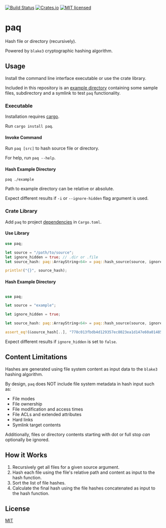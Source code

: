 [![Build Status](https://github.com/gregl83/paq/workflows/CI/badge.svg?branch=main)](https://github.com/gregl83/paq/actions?query=workflow%3ACI+branch%3Amain)
[![Crates.io](https://img.shields.io/crates/v/paq.svg)](https://crates.io/crates/paq)
[![MIT licensed](https://img.shields.io/badge/license-MIT-blue.svg)](https://github.com/gregl83/paq/blob/master/LICENSE)

# paq

Hash file or directory (recursively).

Powered by `blake3` cryptographic hashing algorithm.

## Usage

Install the command line interface executable or use the crate library.

Included in this repository is an [example directory](./example) containing some sample files, subdirectory and a symlink to test `paq` functionality.

### Executable

Installation requires [cargo](https://doc.rust-lang.org/cargo/getting-started/installation.html).

Run `cargo install paq`.

#### Invoke Command

Run `paq [src]` to hash source file or directory. 

For help, run `paq --help`.

#### Hash Example Directory

```paq ./example```

Path to example directory can be relative or absolute.

Expect different results if `-i` or `--ignore-hidden` flag argument is used.

### Crate Library

Add `paq` to project [dependencies](https://doc.rust-lang.org/cargo/reference/specifying-dependencies.html#specifying-dependencies-from-cratesio) in `Cargo.toml`.

#### Use Library

```rust
use paq;

let source = "/path/to/source";
let ignore_hidden = true; // .dir or .file
let source_hash: paq::ArrayString<64> = paq::hash_source(source, ignore_hidden);

println!("{}", source_hash);
```

#### Hash Example Directory

```rust

use paq;

let source = "example";

let ignore_hidden = true;

let source_hash: paq::ArrayString<64> = paq::hash_source(source, ignore_hidden);

assert_eq!(&source_hash[..], "778c013fbdb4d129357ec8023ea1d147e60a014858cfc2dd998af6c946e802a9");

```

Expect different results if `ignore_hidden` is set to `false`.

## Content Limitations

Hashes are generated using file system content as input data to the `blake3` hashing algorithm.

By design, `paq` does NOT include file system metadata in hash input such as:

- File modes
- File ownership
- File modification and access times
- File ACLs and extended attributes
- Hard links
- Symlink target contents

Additionally, files or directory contents starting with dot or full stop *can* optionally be ignored.

## How it Works

1. Recursively get all files for a given source argument.
2. Hash each file using the file's relative path and content as input to the hash function.
3. Sort the list of file hashes.
4. Calculate the final hash using the file hashes concatenated as input to the hash function.

## License

[MIT](LICENSE)
